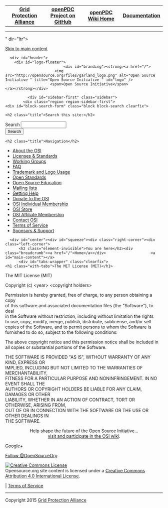 <!DOCTYPE html PUBLIC "-//W3C//DTD XHTML+RDFa 1.0//EN"
  "http://www.w3.org/MarkUp/DTD/xhtml-rdfa-1.dtd">
<html xmlns="http://www.w3.org/1999/xhtml" xml:lang="en" version="XHTML+RDFa 1.0

<!--HtmlToGmd.Body-->

<div id="NavigationMenu">

<table style="width: 100%; border-collapse: collapse; border: 0px solid gray;">

<tr>

<td style="width: 25%; text-align:center;"><b><a href="http://www.gridprotectionalliance.org">Grid Protection Alliance</a></b></td>

<td style="width: 25%; text-align:center;"><b><a href="https://github.com/GridProtectionAlliance/openPDC">openPDC Project on GitHub</a></b></td>

<td style="width: 25%; text-align:center;"><b><a href="https://github.com/GridProtectionAlliance/openPDC/blob/master/Documentation/wiki/openPDC_Home.md">openPDC Wiki Home</a></b></td>

<td style="width: 25%; text-align:center;"><b><a href="https://github.com/GridProtectionAlliance/openPDC/blob/master/Documentation/wiki/openPDC_Documentation_Home.md">Documentation</a></b></td>

</tr>

</table>

</div>

<hr />

<!--/HtmlToGmd.Body-->

" dir="ltr">

<head profile="http://www.w3.org/1999/xhtml/vocab">
  <meta http-equiv="Content-Type" content="text/html; charset=utf-8" />
<link rel="shortcut icon" href="http://opensource.org/files/garland_favicon.png" type="image/png" />
<link rel="shortlink" href="/node/66" />
<link rel="canonical" href="/licenses/MIT" />
<meta name="Generator" content="Drupal 7 (http://drupal.org)" />
  <title>The MIT License (MIT) | Open Source Initiative</title>
  <link type="text/css" rel="stylesheet" href="http://opensource.org/files/css/css_xE-rWrJf-fncB6ztZfd2huxqgxu4WO-qwma6Xer30m4.css" media="all" />
<link type="text/css" rel="stylesheet" href="http://opensource.org/files/css/css_iABekW8OXxt1yff1_vg0sDV7lt8KP5iiCy47vQtDcDM.css" media="all" />
<link type="text/css" rel="stylesheet" href="http://opensource.org/files/css/css_2wI77kyP-rJKVpFW5M3KFcj7Cb99lZalmubKIwWwsmU.css" media="all" />
<link type="text/css" rel="stylesheet" href="http://opensource.org/files/css/css_k3snrbsthqot7V7ccRZHS9OkCZkwBv4adtNieIVlbEU.css" media="print" />

<!--[if lt IE 7]>
<link type="text/css" rel="stylesheet" href="http://opensource.org/themes/garland/fix-ie.css?ntn5x0" media="all" />
<![endif]-->
  <script type="text/javascript" src="http://opensource.org/files/js/js_UWQINlriydSoeSiGQxToOUdv493zEa7dpsXC1OtYlZU.js"></script>
<script type="text/javascript">
<!--//--><![CDATA[//><!--
jQuery.extend(Drupal.settings, {"basePath":"\/","pathPrefix":"","ajaxPageState":{"theme":"garland","theme_token":"3VJtP0xVaYYRjU0BB6h-wWRvjDP98z_ZX0K7XnFdFoQ","js":{"misc\/jquery.js":1,"misc\/jquery.once.js":1,"misc\/drupal.js":1},"css":{"modules\/system\/system.base.css":1,"modules\/system\/system.menus.css":1,"modules\/system\/system.messages.css":1,"modules\/system\/system.theme.css":1,"modules\/aggregator\/aggregator.css":1,"modules\/comment\/comment.css":1,"modules\/field\/theme\/field.css":1,"sites\/all\/modules\/mollom\/mollom.css":1,"modules\/node\/node.css":1,"modules\/search\/search.css":1,"modules\/user\/user.css":1,"themes\/garland\/style.css":1,"themes\/garland\/print.css":1,"themes\/garland\/fix-ie.css":1}},"urlIsAjaxTrusted":{"\/licenses\/MIT":true}});
//--><!]]>
</script>
<!--HtmlToGmd.Head-->



<!--/HtmlToGmd.Head-->

</head>
<body class="html not-front not-logged-in one-sidebar sidebar-first page-node page-node- page-node-66 node-type-page fluid-width" >
  <div id="skip-link">
    <a href="#main-content" class="element-invisible element-focusable">Skip to main content</a>
</div>
      
  <div id="wrapper">
    <div id="container" class="clearfix">

      <div id="header">
        <div id="logo-floater">
                              <div id="branding"><strong><a href="/">
                          <img src="http://opensource.org/files/garland_logo.png" alt="Open Source Initiative " title="Open Source Initiative " id="logo" />
                        <span>Open Source Initiative</span>            </a></strong></div>
</div>

</div> <!-- /#header -->

              <div id="sidebar-first" class="sidebar">
            <div class="region region-sidebar-first">
    <div id="block-search-form" class="block block-search clearfix">

    <h2 class="title">Search this site:</h2>
  
  <div class="content">
    <form action="/licenses/MIT" method="post" id="search-block-form" accept-charset="UTF-8"><div><div class="container-inline">
    <div class="form-item form-type-textfield form-item-search-block-form">
  <label class="element-invisible" for="edit-search-block-form--2">Search </label>
 <input title="Enter the terms you wish to search for." type="text" id="edit-search-block-form--2" name="search_block_form" value="" size="15" maxlength="128" class="form-text" />
</div>
<div class="form-actions form-wrapper" id="edit-actions"><input type="submit" id="edit-submit" name="op" value="Search" class="form-submit" /></div><input type="hidden" name="form_build_id" value="form-OzBY7N5Ib_RBXPFRgoS0GPTvNvGUFppuvOZ5Txse8UI" />
<input type="hidden" name="form_id" value="search_block_form" />
</div>
</div></form>  </div>
</div>
<div id="block-system-navigation" class="block block-system block-menu clearfix">

    <h2 class="title">Navigation</h2>
  
  <div class="content">
    <ul class="menu"><li class="first collapsed"><a href="/about" title="About the Open Source Initiative">About the OSI</a></li>
<li class="collapsed"><a href="/licenses">Licenses &amp; Standards</a></li>
<li class="leaf"><a href="/working_groups">Working Groups</a></li>
<li class="leaf"><a href="/faq" title="Frequently Asked Questions about open source and about the OSI.">FAQ</a></li>
<li class="collapsed"><a href="/trademark" title="Information about trademark and logo usage">Trademark and Logo Usage</a></li>
<li class="collapsed"><a href="/osr-intro" title="Open Standards Requirement for Software">Open Standards</a></li>
<li class="leaf"><a href="/osi-open-source-education" title="OSI&#039;s Open Source Education Initiative and Activities">Open Source Education</a></li>
<li class="collapsed"><a href="/lists" title="The virtual committees where the OSI&#039;s work gets done">Mailing lists</a></li>
<li class="collapsed"><a href="/help" title="Resources for questions and further exploration">Getting Help</a></li>
<li class="collapsed"><a href="http://opensource.org/donate" title="">Donate to the OSI</a></li>
<li class="leaf"><a href="/members">OSI Individual Membership</a></li>
<li class="leaf"><a href="/store">OSI Store</a></li>
<li class="collapsed"><a href="/affiliates" title="Home page for OSI&#039;s membership scheme for non-profits and not-for-profits">OSI Affiliate Membership</a></li>
<li class="leaf"><a href="/contact" title="">Contact OSI</a></li>
<li class="leaf"><a href="/ToS" title="Rules for posting content on this site">Terms of Service</a></li>
<li class="last leaf"><a href="/sponsors">Sponsors &amp; Support</a></li>
</ul>  </div>
</div>
</div>
</div>
      
      <div id="center"><div id="squeeze"><div class="right-corner"><div class="left-corner">
          <h2 class="element-invisible">You are here</h2><div class="breadcrumb"><a href="/">Home</a></div>                    <a id="main-content"></a>
          <div id="tabs-wrapper" class="clearfix">                                <h1 class="with-tabs">The MIT License (MIT)</h1>
</div>                                                  <div class="clearfix">
              <div class="region region-content">
    <div id="block-system-main" class="block block-system clearfix">

    
  <div class="content">
    <div id="node-66" class="node node-page">

  
      
  
  <div class="content clearfix">
    <div class="field field-name-body field-type-text-with-summary field-label-hidden"><div class="field-items"><div class="field-item even"><p>The MIT License (MIT)</p>
<p>Copyright (c) &lt;year&gt; &lt;copyright holders&gt;</p>
<p>Permission is hereby granted, free of charge, to any person obtaining a copy<br />
of this software and associated documentation files (the "Software"), to deal<br />
in the Software without restriction, including without limitation the rights<br />
to use, copy, modify, merge, publish, distribute, sublicense, and/or sell<br />
copies of the Software, and to permit persons to whom the Software is<br />
furnished to do so, subject to the following conditions:</p>
<p>The above copyright notice and this permission notice shall be included in<br />
all copies or substantial portions of the Software.</p>
<p>THE SOFTWARE IS PROVIDED "AS IS", WITHOUT WARRANTY OF ANY KIND, EXPRESS OR<br />
IMPLIED, INCLUDING BUT NOT LIMITED TO THE WARRANTIES OF MERCHANTABILITY,<br />
FITNESS FOR A PARTICULAR PURPOSE AND NONINFRINGEMENT.  IN NO EVENT SHALL THE<br />
AUTHORS OR COPYRIGHT HOLDERS BE LIABLE FOR ANY CLAIM, DAMAGES OR OTHER<br />
LIABILITY, WHETHER IN AN ACTION OF CONTRACT, TORT OR OTHERWISE, ARISING FROM,<br />
OUT OF OR IN CONNECTION WITH THE SOFTWARE OR THE USE OR OTHER DEALINGS IN<br />
THE SOFTWARE.</p>
</div></div></div>  </div>

  <div class="clearfix">
          <div class="links"></div>
    
</div>

</div>
</div>
</div>
</div>
</div>
                      <div class="region region-footer">
    <div id="block-block-11" class="block block-block clearfix">

    
  <div class="content">
    <script type="text/javascript">
<!--//--><![CDATA[// ><!--

/* <![CDATA[ */
    (function() {
        var s = document.createElement('script'), t = document.getElementsByTagName('script')[0];
        s.type = 'text/javascript';
        s.async = true;
        s.src = 'http://api.flattr.com/js/0.6/load.js?mode=auto';
        t.parentNode.insertBefore(s, t);
    })();
/* ]]]]><![CDATA[> */
//--><!]]>
</script><p style="text-align:center">Help shape the future of the Open Source Initiative...<br /><a href="http://osi.xwiki.com">visit and participate in the OSI wiki</a>.
</p>

<div>
<p><a href="https://plus.google.com/+opensourceinitiative" rel="publisher">Google+</a></p>
<a href="https://twitter.com/OpenSourceOrg" class="twitter-follow-button" data-show-count="false" data-lang="en">Follow @OpenSourceOrg</a>
<script>
<!--//--><![CDATA[// ><!--
!function(d,s,id){var js,fjs=d.getElementsByTagName(s)[0];if(!d.getElementById(id)){js=d.createElement(s);js.id=id;js.src="//platform.twitter.com/widgets.js";fjs.parentNode.insertBefore(js,fjs);}}(document,"script","twitter-wjs");
//--><!]]>
</script><br /><a class="FlattrButton" style="display:none;" href="http://opensource.org/"></a>
</div>

<p>
<!-- Creative Commons License --><a rel="license" href="http://creativecommons.org/licenses/by/4.0/"><img alt="Creative Commons License" style="border-width: 0" src="http://i.creativecommons.org/l/by/4.0/88x31.png" /></a><br />Opensource.org site content is licensed under a <a rel="license" href="http://creativecommons.org/licenses/by/4.0/">Creative Commons Attribution 4.0 International License</a>.<!-- /Creative Commons License -->

<!-- <rdf:RDF xmlns="http://web.resource.org/cc/" xmlns:dc="http://purl.org/dc/elements/1.1/" xmlns:rdf="http://www.w3.org/1999/02/22-rdf-syntax-ns#" xmlns:rdfs="http://www.w3.org/2000/01/rdf-schema#">
	<Work rdf:about="">
		<license rdf:resource="http://creativecommons.org/licenses/by/3.0/" />
	</Work>
	<License rdf:about="http://creativecommons.org/licenses/by/3.0/"><permits rdf:resource="http://web.resource.org/cc/Reproduction"/><permits rdf:resource="http://web.resource.org/cc/Distribution"/><requires rdf:resource="http://web.resource.org/cc/Notice"/><requires rdf:resource="http://web.resource.org/cc/Attribution"/><permits rdf:resource="http://web.resource.org/cc/DerivativeWorks"/></License></rdf:RDF>
-->

| <a href="../ToS">Terms of Service</a>

</p>
</div>
</div>
<div id="block-block-7" class="block block-block clearfix">

    
  <div class="content">
    <script src="http://www.google-analytics.com/urchin.js" type="text/javascript">
<!--//--><![CDATA[// ><!--


//--><!]]>
</script><script type="text/javascript">
<!--//--><![CDATA[// ><!--

_uacct = "UA-3916956-1";
urchinTracker();

//--><!]]>
</script>  </div>
</div>
</div>
</div></div></div></div> <!-- /.left-corner, /.right-corner, /#squeeze, /#center -->

      
</div> <!-- /#container -->
</div> <!-- /#wrapper -->
  

<!--HtmlToGmd.Foot-->

<div id="copyright">

<hr />

Copyright 2015 <a href="http://www.gridprotectionoalliance.org">Grid Protection Alliance</a>

</div>

<!--/HtmlToGmd.Foot-->

</body>
</html>
